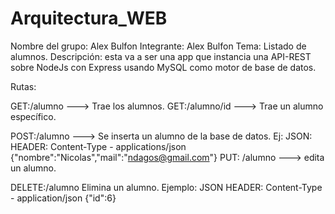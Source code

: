 # Arquitectura_WEB

Nombre del grupo: Alex Bulfon
Integrante: Alex Bulfon
Tema: Listado de alumnos.
Descripción: esta va a ser una app que instancia una API-REST sobre NodeJs con Express usando MySQL como motor de base de datos.

Rutas:

GET:/alumno ---> Trae los alumnos.
GET:/alumno/id ---> Trae un alumno específico. 

POST:/alumno ---> Se inserta un alumno de la base de datos. Ej: JSON: HEADER: Content-Type - applications/json {"nombre":"Nicolas","mail":"ndagos@gmail.com"}
PUT: /alumno ---> edita un alumno. 

DELETE:/alumno Elimina un alumno. Ejemplo: JSON HEADER: Content-Type - application/json {"id":6}
